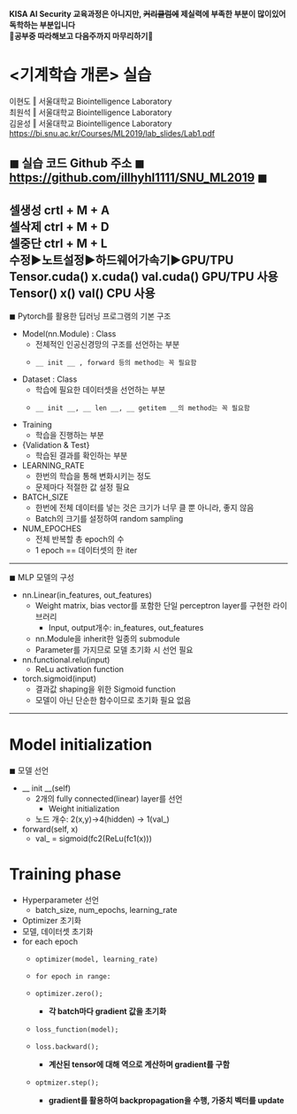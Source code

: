 **KISA AI Security 교육과정은 아니지만, ~~커리큘럼에~~ 제실력에 부족한 부분이 많이있어 독학하는 부분입니다**  
**👹공부중 따라해보고 다음주까지 마무리하기👹**  
  
# <기계학습 개론> 실습
이현도 ‖ 서울대학교 Biointelligence Laboratory  
최원석 ‖ 서울대학교 Biointelligence Laboratory  
김윤성 ‖ 서울대학교 Biointelligence Laboratory  
https://bi.snu.ac.kr/Courses/ML2019/lab_slides/Lab1.pdf  

◼ 실습 코드 Github 주소 ◼ https://github.com/illhyhl1111/SNU_ML2019 ◼  
-----
셀생성 crtl + M + A  
셀삭제 ctrl + M + D  
셀중단 ctrl + M + L  
수정▶노트설정▶하드웨어가속기▶GPU/TPU  
Tensor.cuda() x.cuda() val.cuda() GPU/TPU 사용  
Tensor() x() val() CPU 사용  
-----
◼ Pytorch를 활용한 딥러닝 프로그램의 기본 구조  
- Model(nn.Module) : Class  
  - 전체적인 인공신경망의 구조를 선언하는 부분  
  -     __ init __ , forward 등의 method는 꼭 필요함  
- Dataset : Class   
  - 학습에 필요한 데이터셋을 선언하는 부분  
  -     __ init __, __ len __, __ getitem __의 method는 꼭 필요함  
- Training   
  - 학습을 진행하는 부분  
- {Validation & Test}  
  - 학습된 결과를 확인하는 부분 
- LEARNING_RATE
  - 한번의 학습을 통해 변화시키는 정도
  - 문제마다 적절한 값 설정 필요
- BATCH_SIZE
  - 한번에 전체 데이터를 넣는 것은 크기가 너무 클 뿐 아니라, 좋지 않음
  - Batch의 크기를 설정하여 random sampling
- NUM_EPOCHES
  - 전체 반복할 총 epoch의 수
  - 1 epoch == 데이터셋의 한 iter
-----
◼ MLP 모델의 구성  
- nn.Linear(in_features, out_features)  
  - Weight matrix, bias vector를 포함한 단일 perceptron layer를 구현한 라이브러리
    - Input, output개수: in_features, out_features
  - nn.Module을 inherit한 일종의 submodule
  - Parameter를 가지므로 모델 초기화 시 선언 필요
- nn.functional.relu(input)  
  - ReLu activation function
- torch.sigmoid(input)  
  - 결과값 shaping을 위한 Sigmoid function
  - 모델이 아닌 단순한 함수이므로 초기화 필요 없음
-----
# Model initialization  
◼ 모델 선언  
- __ init __(self)
  - 2개의 fully connected(linear) layer를 선언
    - Weight initialization
  - 노드 개수: 2(x,y)→4(hidden) → 1(val_)
- forward(self, x) 
  - val_ = sigmoid(fc2(ReLu(fc1(x)))  
 
# Training phase  
- Hyperparameter 선언
  - batch_size, num_epochs, learning_rate
- Optimizer 초기화
- 모델, 데이터셋 초기화
- for each epoch
  -     optimizer(model, learning_rate)  
  -     for epoch in range:  
  -     optimizer.zero();  
    - __각 batch마다 gradient 값을 초기화__  
  -     loss_function(model);  
  -     loss.backward();  
    - __계산된 tensor에 대해 역으로 계산하며 gradient를 구함__
  -     optmizer.step();  
    - __gradient를 활용하여 backpropagation을 수행, 가중치 벡터를 update__   
